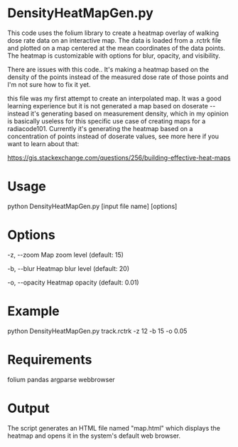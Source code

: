 # DensityHeatMapGen.py 

This code uses the folium library to create a heatmap overlay of walking dose rate data on an interactive map. The data is loaded from a .rctrk file and plotted on a map centered at the mean coordinates of the data points. The heatmap is customizable with options for blur, opacity, and visibility.

There are issues with this code.. It's making a heatmap based on the density of the points instead of the measured dose rate of those points and I'm not sure how to fix it yet.

this file was my first attempt to create an interpolated map. It was a good learning experience but it is not generated a map based on doserate -- instead it's generating  based on measurement density, which in my opinion is basically useless for this specific use case of creating maps for a radiacode101.
Currently it's generating the heatmap based on a concentration of points instead of doserate values, see more here if you want to learn about that:

https://gis.stackexchange.com/questions/256/building-effective-heat-maps
# Usage

python DensityHeatMapGen.py [input file name] [options]
# Options

-z, --zoom       Map zoom level (default: 15)

-b, --blur       Heatmap blur level (default: 20)

-o, --opacity    Heatmap opacity (default: 0.01)

# Example

python DensityHeatMapGen.py track.rctrk -z 12 -b 15 -o 0.05

# Requirements
folium
pandas
argparse
webbrowser

# Output
The script generates an HTML file named "map.html" which displays the heatmap and opens it in the system's default web browser.
